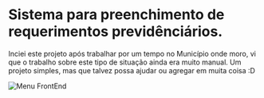 # Sistema para preenchimento de requerimentos previdênciários.

Inciei este projeto após trabalhar por um tempo no Município onde moro, vi que o trabalho sobre este tipo de situação ainda era muito manual. Um projeto simples, mas que talvez possa ajudar ou agregar em muita coisa :D

![Menu FrontEnd](https://user-images.githubusercontent.com/41558475/174479121-9337d9de-c0df-4258-ac6b-a3389538d2ce.png)
